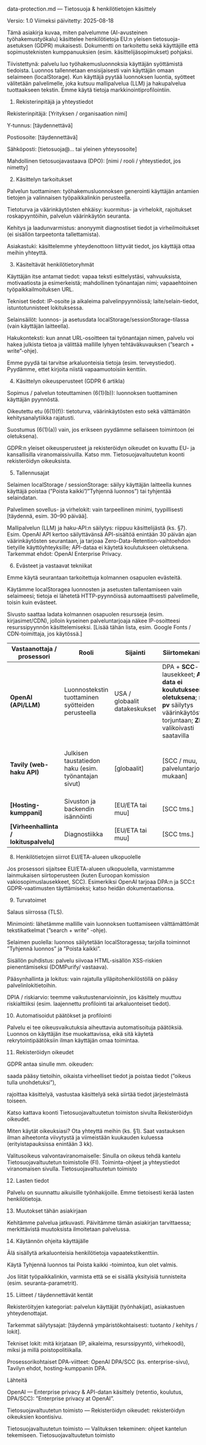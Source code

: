 data-protection.md — Tietosuoja & henkilötietojen käsittely

Versio: 1.0
Viimeksi päivitetty: 2025-08-18

Tämä asiakirja kuvaa, miten palvelumme (AI-avusteinen työhakemustyökalu) käsittelee henkilötietoja EU:n yleisen tietosuoja-asetuksen (GDPR) mukaisesti. Dokumentti on tarkoitettu sekä käyttäjille että sopimusteknisten kumppanuuksien (esim. käsittelijäsopimukset) pohjaksi.

Tiivistettynä: palvelu luo työhakemusluonnoksia käyttäjän syöttämistä tiedoista. Luonnos tallennetaan ensisijaisesti vain käyttäjän omaan selaimeen (localStorage). Kun käyttäjä pyytää luonnoksen luontia, syötteet välitetään palvelimelle, joka kutsuu mallipalvelua (LLM) ja hakupalvelua tuottaakseen tekstin. Emme käytä tietoja markkinointiprofilointiin.

1. Rekisterinpitäjä ja yhteystiedot

Rekisterinpitäjä: [Yrityksen / organisaation nimi]

Y-tunnus: [täydennettävä]

Postiosoite: [täydennettävä]

Sähköposti: [tietosuoja@… tai yleinen yhteysosoite]

Mahdollinen tietosuojavastaava (DPO): [nimi / rooli / yhteystiedot, jos nimetty]

2. Käsittelyn tarkoitukset

Palvelun tuottaminen: työhakemusluonnoksen generointi käyttäjän antamien tietojen ja valinnaisen työpaikkalinkin perusteella.

Tietoturva ja väärinkäytösten ehkäisy: kuormitus- ja virhelokit, rajoitukset roskapyyntöihin, palvelun väärinkäytön seuranta.

Kehitys ja laadunvarmistus: anonyymit diagnostiset tiedot ja virheilmoitukset (ei sisällön tarpeetonta tallettamista).

Asiakastuki: käsittelemme yhteydenottoon liittyvät tiedot, jos käyttäjä ottaa meihin yhteyttä.

3. Käsiteltävät henkilötietoryhmät

Käyttäjän itse antamat tiedot: vapaa teksti esittelystäsi, vahvuuksista, motivaatiosta ja esimerkeistä; mahdollinen työnantajan nimi; vapaaehtoinen työpaikkailmoituksen URL.

Tekniset tiedot: IP-osoite ja aikaleima palvelinpyynnöissä; laite/selain-tiedot, istuntotunnisteet lokituksessa.

Selainsäilöt: luonnos- ja asetusdata localStorage/sessionStorage-tilassa (vain käyttäjän laitteella).

Hakukonteksti: kun annat URL-osoitteen tai työnantajan nimen, palvelu voi hakea julkista tietoa ja välittää mallille lyhyen tehtäväkuvauksen (”search + write”-ohje).

Emme pyydä tai tarvitse arkaluonteisia tietoja (esim. terveystiedot). Pyydämme, ettet kirjoita niistä vapaamuotoisiin kenttiin.

4. Käsittelyn oikeusperusteet (GDPR 6 artikla)

Sopimus / palvelun toteuttaminen (6(1)(b)): luonnoksen tuottaminen käyttäjän pyynnöstä.

Oikeutettu etu (6(1)(f)): tietoturva, väärinkäytösten esto sekä välttämätön kehitysanalytiikka rajatusti.

Suostumus (6(1)(a)) vain, jos erikseen pyydämme sellaiseen toimintoon (ei oletuksena).

GDPR:n yleiset oikeusperusteet ja rekisteröidyn oikeudet on kuvattu EU- ja kansallisilla viranomaissivuilla. Katso mm. Tietosuojavaltuutetun koonti rekisteröidyn oikeuksista.

5. Tallennusajat

Selaimen localStorage / sessionStorage: säilyy käyttäjän laitteella kunnes käyttäjä poistaa (”Poista kaikki”/”Tyhjennä luonnos”) tai tyhjentää selaindatan.

Palvelimen sovellus- ja virhelokit: vain tarpeellinen minimi, tyypillisesti [täydennä, esim. 30–90 päivää].

Mallipalvelun (LLM) ja haku-API:n säilytys: riippuu käsittelijästä (ks. §7). Esim. OpenAI API kertoo säilyttävänsä API-sisältöä enintään 30 päivän ajan väärinkäytösten seurantaan, ja tarjoaa Zero-Data-Retention-vaihtoehdon tietyille käyttöyhteyksille; API-dataa ei käytetä koulutukseen oletuksena. Tarkemmat ehdot: OpenAI Enterprise Privacy.

6. Evästeet ja vastaavat tekniikat

Emme käytä seurantaan tarkoitettuja kolmannen osapuolen evästeitä.

Käytämme localStoragea luonnosten ja asetusten tallentamiseen vain selaimeesi; tietoja ei lähetetä HTTP-pyynnöissä automaattisesti palvelimelle, toisin kuin evästeet.

Sivusto saattaa ladata kolmannen osapuolen resursseja (esim. kirjasimet/CDN), jolloin kyseinen palveluntarjoaja näkee IP-osoitteesi resurssipyynnön käsittelemiseksi. [Lisää tähän lista, esim. Google Fonts / CDN-toimittaja, jos käytössä.]

| Vastaanottaja / prosessori              | Rooli                                                | Sijainti                      | Siirtomekanismi                                                                                                                                    | Keskeinen tietosuojakuvaus                                                                                                        |
| --------------------------------------- | ---------------------------------------------------- | ----------------------------- | -------------------------------------------------------------------------------------------------------------------------------------------------- | --------------------------------------------------------------------------------------------------------------------------------- |
| **OpenAI (API/LLM)**                    | Luonnostekstin tuottaminen syötteiden perusteella    | USA / globaalit datakeskukset | DPA + **SCC**-lausekkeet; **API-data ei koulutukseen oletuksena**; **≤30 pv** säilytys väärinkäytösten torjuntaan; **ZDR** valikoivasti saatavilla | OpenAI Enterprise Privacy.                                                                                                        |
| **Tavily (web-haku API)**               | Julkisen taustatiedon haku (esim. työnantajan sivut) | \[globaalit]                  | \[SCC / muu, palveluntarjoajan mukaan]                                                                                                             | Katso Tavilyn dokumentaatio/ehdot. (Lisää linkki omaan DPIAasi; suositus: älä lähetä tarpeettomia henkilötietoja hakukyselyihin.) |
| **\[Hosting-kumppani]**                 | Sivuston ja backendin isännöinti                     | \[EU/ETA tai muu]             | \[SCC tms.]                                                                                                                                        | \[täydennettävä]                                                                                                                  |
| **\[Virheenhallinta / lokituspalvelu]** | Diagnostiikka                                        | \[EU/ETA tai muu]             | \[SCC tms.]                                                                                                                                        | \[täydennettävä]                                                                                                                  |


8. Henkilötietojen siirrot EU/ETA-alueen ulkopuolelle

Jos prosessori sijaitsee EU/ETA-alueen ulkopuolella, varmistamme lainmukaisen siirtoperusteen (kuten Euroopan komission vakiosopimuslausekkeet, SCC). Esimerkiksi OpenAI tarjoaa DPA:n ja SCC:t GDPR-vaatimusten täyttämiseksi; katso heidän dokumentaationsa.

9. Turvatoimet

Salaus siirrossa (TLS).

Minimointi: lähetämme mallille vain luonnoksen tuottamiseen välttämättömät tekstikatkelmat (”search + write” -ohje).

Selaimen puolella: luonnos säilytetään localStoragessa; tarjolla toiminnot ”Tyhjennä luonnos” ja ”Poista kaikki”.

Sisällön puhdistus: palvelu siivoaa HTML-sisällön XSS-riskien pienentämiseksi (DOMPurify/ vastaava).

Pääsynhallinta ja lokitus: vain rajatulla ylläpitohenkilöstöllä on pääsy palvelinlokitietoihin.

DPIA / riskiarvio: teemme vaikutustenarvioinnin, jos käsittely muuttuu riskialttiiksi (esim. laajennettu profilointi tai arkaluonteiset tiedot).

10. Automatisoidut päätökset ja profilointi

Palvelu ei tee oikeusvaikutuksia aiheuttavia automatisoituja päätöksiä. Luonnos on käyttäjän itse muokattavissa, eikä sitä käytetä rekrytointipäätöksiin ilman käyttäjän omaa toimintaa.

11. Rekisteröidyn oikeudet

GDPR antaa sinulle mm. oikeuden:

saada pääsy tietoihin, oikaista virheelliset tiedot ja poistaa tiedot (”oikeus tulla unohdetuksi”),

rajoittaa käsittelyä, vastustaa käsittelyä sekä siirtää tiedot järjestelmästä toiseen.

Katso kattava koonti Tietosuojavaltuutetun toimiston sivulta Rekisteröidyn oikeudet.

Miten käytät oikeuksiasi?
Ota yhteyttä meihin (ks. §1). Saat vastauksen ilman aiheetonta viivytystä ja viimeistään kuukauden kuluessa (erityistapauksissa enintään 3 kk).

Valitusoikeus valvontaviranomaiselle:
Sinulla on oikeus tehdä kantelu Tietosuojavaltuutetun toimistolle (FI). Toiminta-ohjeet ja yhteystiedot viranomaisen sivulla. 
Tietosuojavaltuutetun toimisto

12. Lasten tiedot

Palvelu on suunnattu aikuisille työnhakijoille. Emme tietoisesti kerää lasten henkilötietoja.

13. Muutokset tähän asiakirjaan

Kehitämme palvelua jatkuvasti. Päivitämme tämän asiakirjan tarvittaessa; merkittävistä muutoksista ilmoitetaan palvelussa.

14. Käytännön ohjeita käyttäjälle

Älä sisällytä arkaluonteisia henkilötietoja vapaatekstikenttiin.

Käytä Tyhjennä luonnos tai Poista kaikki -toimintoa, kun olet valmis.

Jos liität työpaikkalinkin, varmista että se ei sisällä yksityisiä tunnisteita (esim. seuranta-parametrit).

15. Liitteet / täydennettävät kentät

Rekisteröityjen kategoriat: palvelun käyttäjät (työnhakijat), asiakastuen yhteydenottajat.

Tarkemmat säilytysajat: [täydennä ympäristökohtaisesti: tuotanto / kehitys / lokit].

Tekniset lokit: mitä kirjataan (IP, aikaleima, resurssipyyntö, virhekoodi), miksi ja millä poistopolitiikalla.

Prosessorikohtaiset DPA-viitteet: OpenAI DPA/SCC (ks. enterprise-sivu), Tavilyn ehdot, hosting-kumppanin DPA.

Lähteitä

OpenAI — Enterprise privacy & API-datan käsittely (retentio, koulutus, DPA/SCC): ”Enterprise privacy at OpenAI”.

Tietosuojavaltuutetun toimisto — Rekisteröidyn oikeudet: rekisteröidyn oikeuksien koontisivu.

Tietosuojavaltuutetun toimisto — Valituksen tekeminen: ohjeet kantelun tekemiseen. 
Tietosuojavaltuutetun toimisto